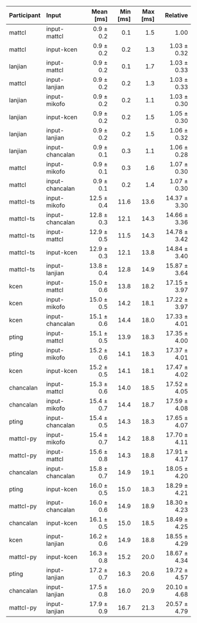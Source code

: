 | Participant | Input | Mean [ms] | Min [ms] | Max [ms] | Relative |
|:---|:---|---:|---:|---:|---:|
| mattcl | input-mattcl | 0.9 ± 0.2 | 0.1 | 1.5 | 1.00 |
| mattcl | input-kcen | 0.9 ± 0.2 | 0.2 | 1.3 | 1.03 ± 0.32 |
| lanjian | input-mattcl | 0.9 ± 0.2 | 0.1 | 1.7 | 1.03 ± 0.33 |
| mattcl | input-lanjian | 0.9 ± 0.2 | 0.2 | 1.3 | 1.03 ± 0.33 |
| lanjian | input-mikofo | 0.9 ± 0.2 | 0.2 | 1.1 | 1.03 ± 0.30 |
| lanjian | input-kcen | 0.9 ± 0.2 | 0.2 | 1.5 | 1.05 ± 0.30 |
| lanjian | input-lanjian | 0.9 ± 0.2 | 0.2 | 1.5 | 1.06 ± 0.32 |
| lanjian | input-chancalan | 0.9 ± 0.1 | 0.3 | 1.1 | 1.06 ± 0.28 |
| mattcl | input-mikofo | 0.9 ± 0.1 | 0.3 | 1.6 | 1.07 ± 0.30 |
| mattcl | input-chancalan | 0.9 ± 0.1 | 0.2 | 1.4 | 1.07 ± 0.30 |
| mattcl-ts | input-mikofo | 12.5 ± 0.4 | 11.6 | 13.6 | 14.37 ± 3.30 |
| mattcl-ts | input-chancalan | 12.8 ± 0.3 | 12.1 | 14.3 | 14.66 ± 3.36 |
| mattcl-ts | input-mattcl | 12.9 ± 0.5 | 11.5 | 14.3 | 14.78 ± 3.42 |
| mattcl-ts | input-kcen | 12.9 ± 0.3 | 12.1 | 13.8 | 14.84 ± 3.40 |
| mattcl-ts | input-lanjian | 13.8 ± 0.4 | 12.8 | 14.9 | 15.87 ± 3.64 |
| kcen | input-mattcl | 15.0 ± 0.6 | 13.8 | 18.2 | 17.15 ± 3.97 |
| kcen | input-mikofo | 15.0 ± 0.5 | 14.2 | 18.1 | 17.22 ± 3.97 |
| kcen | input-chancalan | 15.1 ± 0.6 | 14.4 | 18.0 | 17.33 ± 4.01 |
| pting | input-mattcl | 15.1 ± 0.5 | 13.9 | 18.3 | 17.35 ± 4.00 |
| pting | input-mikofo | 15.2 ± 0.6 | 14.1 | 18.3 | 17.37 ± 4.01 |
| kcen | input-kcen | 15.2 ± 0.5 | 14.1 | 18.1 | 17.47 ± 4.02 |
| chancalan | input-mattcl | 15.3 ± 0.6 | 14.0 | 18.5 | 17.52 ± 4.05 |
| chancalan | input-mikofo | 15.4 ± 0.7 | 14.4 | 18.7 | 17.59 ± 4.08 |
| pting | input-chancalan | 15.4 ± 0.5 | 14.3 | 18.3 | 17.65 ± 4.07 |
| mattcl-py | input-mikofo | 15.4 ± 0.7 | 14.2 | 18.8 | 17.70 ± 4.11 |
| mattcl-py | input-mattcl | 15.6 ± 0.8 | 14.3 | 18.8 | 17.91 ± 4.17 |
| chancalan | input-chancalan | 15.8 ± 0.7 | 14.9 | 19.1 | 18.05 ± 4.20 |
| pting | input-kcen | 16.0 ± 0.5 | 15.0 | 18.3 | 18.29 ± 4.21 |
| mattcl-py | input-chancalan | 16.0 ± 0.6 | 14.9 | 18.9 | 18.30 ± 4.23 |
| chancalan | input-kcen | 16.1 ± 0.5 | 15.0 | 18.5 | 18.49 ± 4.25 |
| kcen | input-lanjian | 16.2 ± 0.6 | 14.9 | 18.8 | 18.55 ± 4.29 |
| mattcl-py | input-kcen | 16.3 ± 0.8 | 15.2 | 20.0 | 18.67 ± 4.34 |
| pting | input-lanjian | 17.2 ± 0.7 | 16.3 | 20.6 | 19.72 ± 4.57 |
| chancalan | input-lanjian | 17.5 ± 0.8 | 16.0 | 20.9 | 20.10 ± 4.68 |
| mattcl-py | input-lanjian | 17.9 ± 0.9 | 16.7 | 21.3 | 20.57 ± 4.79 |
